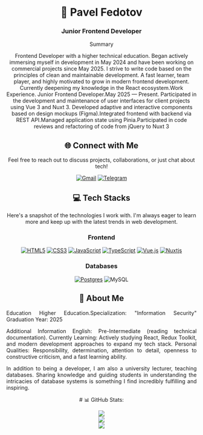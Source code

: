 
<h1 align="center">💫 Pavel Fedotov</h1>
<h3 align="center">Junior Frontend Developer</h3>

<div align="center">
  <p>Summary</p>
  <p>Frontend Developer with a higher technical education. Began actively immersing myself in development in May 2024 and have been working on commercial projects since May 2025. I strive to write code based on the principles of clean and maintainable development. A fast learner, team player, and highly motivated to grow in modern frontend development. Currently deepening my knowledge in the React ecosystem.Work Experience. Junior Frontend Developer.May 2025 — Present. Participated in the development and maintenance of user interfaces for client projects using Vue 3 and Nuxt 3. Developed adaptive and interactive components based on design mockups (Figma).Integrated frontend with backend via REST API.Managed application state using Pinia.Participated in code reviews and refactoring of code from jQuery to Nuxt 3</p>

</div>

<h2 align="center">🌐 Connect with Me</h2>

<div align="center">
  <p>Feel free to reach out to discuss projects, collaborations, or just chat about tech!</p>

  [![Gmail](https://img.shields.io/badge/Gmail-D14836?style=for-the-badge&logo=gmail&logoColor=white)](mailto:kiri1lr2ev8kii@gmail.com)
  [![Telegram](https://img.shields.io/badge/Telegram-2CA5E0?style=for-the-badge&logo=telegram&logoColor=white)](https://t.me/P2Vel33)
</div>

<h2 align="center">💻 Tech Stacks</h2>

<div align="center">
  <p>
    Here's a snapshot of the technologies I work with. I'm always eager to learn more and keep up with the latest trends in web development.
  </p>
  
  ### Frontend
  [![HTML5](https://img.shields.io/badge/html5-%23E34F26.svg?style=for-the-badge&logo=html5&logoColor=white)](https://developer.mozilla.org/en-US/docs/Web/HTML)
  [![CSS3](https://img.shields.io/badge/css3-%231572B6.svg?style=for-the-badge&logo=css3&logoColor=white)](https://developer.mozilla.org/en-US/docs/Web/CSS)
  [![JavaScript](https://img.shields.io/badge/javascript-%23323330.svg?style=for-the-badge&logo=javascript&logoColor=%23F7DF1E)](https://developer.mozilla.org/en-US/docs/Learn_web_development/Core/Scripting/What_is_JavaScript)
  [![TypeScript](https://img.shields.io/badge/typescript-%23007ACC.svg?style=for-the-badge&logo=typescript&logoColor=white)](https://www.typescriptlang.org/)
  [![Vue.js](https://img.shields.io/badge/vuejs-%2335495e.svg?style=for-the-badge&logo=vuedotjs&logoColor=%234FC08D)](https://vuejs.org/)
  [![Nuxtjs](https://img.shields.io/badge/Nuxt-002E3B?style=for-the-badge&logo=nuxtdotjs&logoColor=#00DC82)](https://nuxt.com/)
  
  ### Databases
  [![Postgres](https://img.shields.io/badge/postgres-%23316192.svg?style=for-the-badge&logo=postgresql&logoColor=white)](https://www.postgresql.org/)
  ![MySQL](https://img.shields.io/badge/mysql-4479A1.svg?style=for-the-badge&logo=mysql&logoColor=white)
</div>

<h2 align="center">🌟 About Me</h2>

<div align="justify">
  <p>
Education
Higher Education.Specialization: "Information Security"
Graduation Year: 2025
  </p>
  <p>
Additional Information
English: Pre-Intermediate (reading technical documentation).
Currently Learning: Actively studying React, Redux Toolkit, and modern development approaches to expand my tech stack.
Personal Qualities: Responsibility, determination, attention to detail, openness to constructive criticism, and a fast learning ability.
  </p>
  <p>
    In addition to being a developer, I am also a university lecturer, teaching databases. Sharing knowledge and guiding students in understanding the intricacies of database systems is something I find incredibly fulfilling and inspiring.
  </p>
</div>

<div align="center">
<p># 📊 GitHub Stats:</p>
  
![](https://github-readme-stats.vercel.app/api?username=P2vel33&theme=dark&hide_border=false&include_all_commits=true&count_private=false)<br/>
![](https://nirzak-streak-stats.vercel.app/?user=P2vel33&theme=dark&hide_border=false)<br/>
![](https://github-readme-stats.vercel.app/api/top-langs/?username=P2vel33&theme=dark&hide_border=false&include_all_commits=true&count_private=false&layout=compact)
</div>

